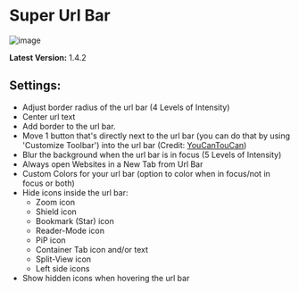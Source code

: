 # Super Url Bar

![image](https://raw.githubusercontent.com/JLBlk/Zen-Themes/refs/heads/main/SuperUrlBar/image.png)

**Latest Version:** 1.4.2
## Settings:
  - Adjust border radius of the url bar (4 Levels of Intensity)
  - Center url text
  - Add border to the url bar.
  - Move 1 button that's directly next to the url bar (you can do that by using 'Customize Toolbar') into the url bar (Credit: [YouCanTouCan](https://github.com/YouCanTouCan))
  - Blur the background when the url bar is in focus (5 Levels of Intensity)
  - Always open Websites in a New Tab from Url Bar
  - Custom Colors for your url bar (option to color when in focus/not in focus or both)
  - Hide icons inside the url bar:
    - Zoom icon
    - Shield icon
    - Bookmark (Star) icon
    - Reader-Mode icon
    - PiP icon
    - Container Tab icon and/or text
    - Split-View icon
    - Left side icons
  - Show hidden icons when hovering the url bar
